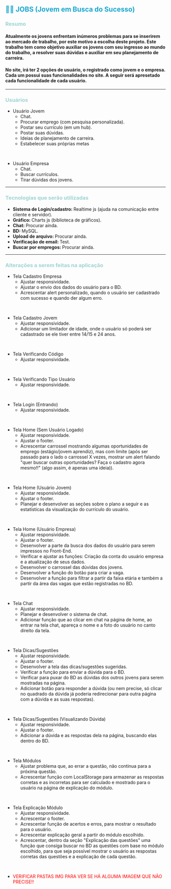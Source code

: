 <h2 style="color: #19a7ce;">
  👷🏼 JOBS (Jovem em Busca do Sucesso)
</h2>

<h3 style="color: #9DD4D1;">
  Resumo
</h3>

<h4>
  Atualmente os jovens enfrentam inúmeros problemas para se inserirem ao mercado de trabalho, por este motivo a escolha deste projeto. Este trabalho tem como objetivo auxiliar os jovens com seu ingresso ao mundo do trabalho, a resolver suas dúvidas e auxiliar em seu planejamento de carreira.
</h4>

<h4>
  No site, irá ter 2 opções de usuário, o registrado como jovem e o empresa. Cada um possui suas funcionalidades no site. A seguir será apresetado cada funcionalidade de cada usuário.
</h4>

<hr>

<h3 style="color: #9DD4D1;">
  Usuários
</h3>


  - Usuário Jovem
    - Chat.
    - Procurar emprego (com pesquisa personalizada).
    - Postar seu currículo (em um hub).
    - Postar suas dúvidas.
    - Ideias de planejamento de carreira.
    - Estabelecer suas próprias metas

<br>

  - Usuário Empresa
      - Chat.
      - Buscar currículos.
      - Tirar dúvidas dos jovens.

<hr>

<h3 style="color: #9DD4D1;">
  Tecnologias que serão utilizadas
</h3>

- <b> Sistema de Login/cadastro: </b> Realtime js (ajuda na comunicação entre cliente e servidor).
- <b> Gráfico: </b> Charts js (biblioteca de gráficos).
- <b> Chat: </b> Procurar ainda.
- <b> BD: </b> MySQL.
- <b> Upload de arquivo: </b> Procurar ainda.
- <b> Verificação de email: </b> Test.
- <b> Buscar por empregos: </b> Procurar ainda.

<hr>

<h3 style="color: #9DD4D1;">
  Alterações a serem feitas na aplicação
</h3>

- Tela Cadastro Empresa
	- Ajustar responsividade.
	- Ajustar o envio dos dados do usuário para o BD.
  - Acrescentar alert personalizado, quando o usuário ser cadastrado com sucesso e quando der algum erro.

<br>

- Tela Cadastro Jovem
	- Ajustar responsividade.
	- Adicionar um limitador de idade, onde o usuário só poderá ser cadastrado se ele tiver entre 14/15 e 24 anos.

<br>

- Tela Verificando Código
	- Ajustar responsividade.

<br>

- Tela Verificando Tipo Usuário
  - Ajustar responsividade.

<br>

- Tela Login (Entrando)
  - Ajustar responsividade.

<br>

- Tela Home (Sem Usuário Logado)
  - Ajustar responsividade.
  - Ajustar o footer.
  - Acrescentar carrossel mostrando algumas oportunidades de emprego (estágio/jovem aprendiz), mas com limite (após ser passado para o lado o carrossel X vezes, mostrar um alert falando "quer buscar outras oportunidades? Faça o cadastro agora mesmo!!" (algo assim, é apenas uma ideia)).

<br>

- Tela Home (Usuário Jovem)
  - Ajustar responsividade.
  - Ajustar o footer.
  - Planejar e desenvolver as seções sobre o plano a seguir e as estatísticas da visualização do currículo do usuário.

<br>

- Tela Home (Usuário Empresa)
  - Ajustar responsividade.
  - Ajustar o footer.
  - Desenvolver a parte da busca dos dados do usuário para serem impressos no Front-End.
  - Verificar e ajustar as funções: Criação da conta do usuário empresa e a atualização de seus dados.
  - Desenvolver o carrossel das dúvidas dos jovens.
  - Desenvolver a função do botão para criar a vaga.
  - Desenvolver a função para filtrar a partir da faixa etária e também a partir da área das vagas que estão registradas no BD.

<br>

- Tela Chat
	- Ajustar responsividade.
  - Planejar e desenvolver o sistema de chat.
  - Adicionar função que ao clicar em chat na página de home, ao entrar na tela chat, apareça o nome e a foto do usuário no canto direito da tela.
  
<br>

- Tela Dicas/Sugestões
  - Ajustar responsividade.
  - Ajustar o footer.
  - Desenvolver a tela das dicas/sugestões sugeridas.
  - Verificar a função para enviar a dúvida para o BD.
  - Verificar para puxar do BD as dúvidas dos outros jovens para serem mostradas na página.
  - Adicionar botão para responder a dúvida (ou nem precise, só clicar no quadrado da dúvida já poderia redirecionar para outra página com a dúvida e as suas respostas).

<br>

- Tela Dicas/Sugestões (Visualizando Dúvida)
  - Ajustar responsividade.
  - Ajustar o footer.
  - Adicionar a dúvida e as respostas dela na página, buscando elas dentro do BD.

<br>

- Tela Módulos
  - Ajustar problema que, ao errar a questão, não continua para a próxima questão.
  - Acrescentar função com LocalStorage para armazenar as respostas corretas e as incorretas para ser calculado e mostrado para o usuário na página de explicação do módulo.

<br>

- Tela Explicação Módulo
  - Ajustar responsividade.
  - Acrescentar o footer.
  - Acrescentar função de acertos e erros, para mostrar o resultado para o usuário.
  - Acrescentar explicação geral a partir do módulo escolhido.
  - Acrescentar, dentro da seção "Explicação das questões" uma função que consiga buscar no BD as questões com base no módulo escolhido, para que seja possível mostrar o usuário as respostas corretas das questões e a explicação de cada questão.

<br>

- <p style="color: red;"> VERIFICAR PASTAS IMG PARA VER SE HÁ ALGUMA IMAGEM QUE NÃO PRECISE!! </p>
